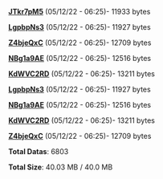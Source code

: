 [**JTkr7pM5**](/data/JTkr7pM5.txt) (05/12/22 - 06:25)- 11933 bytes

[**LgpbpNs3**](/data/LgpbpNs3.txt) (05/12/22 - 06:25)- 11927 bytes

[**Z4bjeQxC**](/data/Z4bjeQxC.txt) (05/12/22 - 06:25)- 12709 bytes

[**NBg1a9AE**](/data/NBg1a9AE.txt) (05/12/22 - 06:25)- 12516 bytes

[**KdWVC2RD**](/data/KdWVC2RD.txt) (05/12/22 - 06:25)- 13211 bytes

[**LgpbpNs3**](/data/LgpbpNs3.txt) (05/12/22 - 06:25)- 11927 bytes

[**NBg1a9AE**](/data/NBg1a9AE.txt) (05/12/22 - 06:25)- 12516 bytes

[**KdWVC2RD**](/data/KdWVC2RD.txt) (05/12/22 - 06:25)- 13211 bytes

[**Z4bjeQxC**](/data/Z4bjeQxC.txt) (05/12/22 - 06:25)- 12709 bytes

**Total Datas**: 6803

**Total Size**: 40.03 MB / 40.0 MB